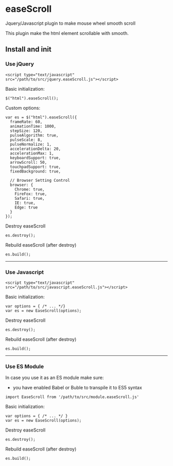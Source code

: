 # easeScroll
Jquery/Javascript plugin to make mouse wheel smooth scroll 

This plugin make the html element scrollable with smooth.


## Install and init

### Use jQuery
```
<script type="text/javascript" src="/path/to/src/jquery.easeScroll.js"></script>
```

Basic initialization:
 
```
$("html").easeScroll();
```

Custom options:

```
var es = $("html").easeScroll({
  frameRate: 60,
  animationTime: 1000,
  stepSize: 120,
  pulseAlgorithm: true,
  pulseScale: 8,
  pulseNormalize: 1,
  accelerationDelta: 20,
  accelerationMax: 1,
  keyboardSupport: true,
  arrowScroll: 50,
  touchpadSupport: true,
  fixedBackground: true,

  // Browser Setting Control
  browser: {
    Chrome: true,
    FireFox: true,
    Safari: true,
    IE: true,
    Edge: true
  }
});
```

Destroy easeScroll
```
es.destroy();
```

Rebuild easeScroll (after destroy)
```
es.build();
```

---

### Use Javascript
```
<script type="text/javascript" src="/path/to/src/javascript.easeScroll.js"></script>
```

Basic initialization:
 
```
var options = { /* ... */}
var es = new EaseScroll(options);
```

Destroy easeScroll
```
es.destroy();
```

Rebuild easeScroll (after destroy)
```
es.build();
```

---

### Use ES Module

In case you use it as an ES module make sure:
* you have enabled Babel or Buble to transpile it to ES5 syntax

```
import EaseScroll from '/path/to/src/module.easeScroll.js'
```

Basic initialization:
 
```
var options = { /* ... */ }
var es = new EaseScroll(options);
```

Destroy easeScroll
```
es.destroy();
```

Rebuild easeScroll (after destroy)
```
es.build();
```